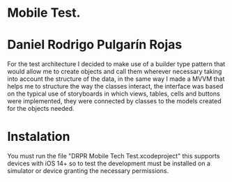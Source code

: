 # Mobile Test.
# Daniel Rodrigo Pulgarín Rojas 

For the test architecture I decided to make use of a builder type pattern that would allow me to create objects and call them wherever necessary taking into account the structure of the data, in the same way I made a MVVM that helps me to structure the way the classes interact, the interface was based on the typical use of storyboards in which views, tables, cells and buttons were implemented, they were connected by classes to the models created for the objects needed.


# Instalation
You must run the file "DRPR Mobile Tech Test.xcodeproject" this supports devices with iOS 14+ so to test the development must be installed on a simulator or device granting the necessary permissions. 
